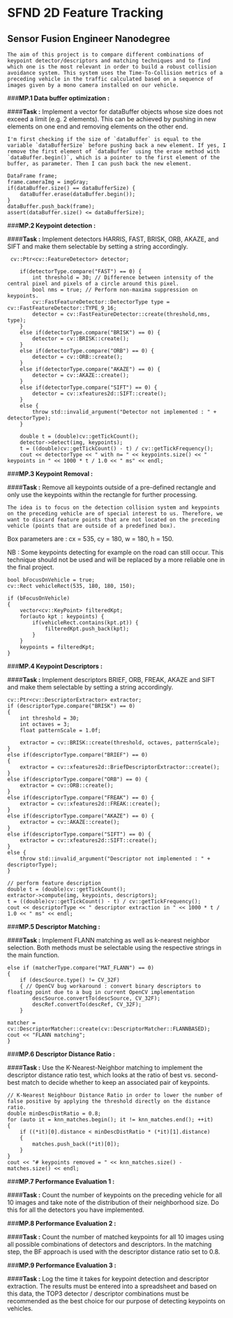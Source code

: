 # SFND 2D Feature Tracking
## Sensor Fusion Engineer Nanodegree

	The aim of this project is to compare different combinations of keypoint detector/descriptors and matching techniques and to find which one is the most relevant in order to build a robust collision avoidance system. This system uses the Time-To-Collision metrics of a preceding vehicle in the traffic calculated based on a sequence of images given by a mono camera installed on our vehicle.


###__MP.1 Data buffer optimization :__

####__Task :__ 
	Implement a vector for dataBuffer objects whose size does not exceed a limit (e.g. 2 elements). This can be achieved by pushing in new elements on one end and removing elements on the other end. 

	I'm first checking if the size of `dataBuffer` is equal to the variable `dataBufferSize` before pushing back a new element. If yes, I remove the first element of `dataBuffer` using the erase method with `dataBuffer.begin()`, which is a pointer to the first element of the buffer, as parameter. Then I can push back the new element.

```
DataFrame frame;
frame.cameraImg = imgGray;
if(dataBuffer.size() == dataBufferSize) {
    dataBuffer.erase(dataBuffer.begin());
}
dataBuffer.push_back(frame);
assert(dataBuffer.size() <= dataBufferSize);
```


###__MP.2 Keypoint detection :__

####__Task :__ 
	Implement detectors HARRIS, FAST, BRISK, ORB, AKAZE, and SIFT and make them selectable by setting a string accordingly.


```
 cv::Ptr<cv::FeatureDetector> detector;

    if(detectorType.compare("FAST") == 0) {
        int threshold = 30; // Difference between intensity of the central pixel and pixels of a circle around this pixel.
        bool nms = true; // Perform non-maxima suppression on keypoints.
        cv::FastFeatureDetector::DetectorType type = cv::FastFeatureDetector::TYPE_9_16;
        detector = cv::FastFeatureDetector::create(threshold,nms, type);
    }
    else if(detectorType.compare("BRISK") == 0) {
        detector = cv::BRISK::create();
    }
    else if(detectorType.compare("ORB") == 0) {
        detector = cv::ORB::create();
    }
    else if(detectorType.compare("AKAZE") == 0) {
        detector = cv::AKAZE::create();
    }
    else if(detectorType.compare("SIFT") == 0) {
        detector = cv::xfeatures2d::SIFT::create();
    }
    else {
        throw std::invalid_argument("Detector not implemented : " + detectorType);
    }

    double t = (double)cv::getTickCount();
    detector->detect(img, keypoints);
    t = ((double)cv::getTickCount() - t) / cv::getTickFrequency();
    cout << detectorType << " with n= " << keypoints.size() << " keypoints in " << 1000 * t / 1.0 << " ms" << endl;
```



###__MP.3 Keypoint Removal :__

####__Task :__ 
	Remove all keypoints outside of a pre-defined rectangle and only use the keypoints within the rectangle for further processing. 

	The idea is to focus on the detection collision system and keypoints on the preceding vehicle are of special interest to us. Therefore, we want to discard feature points that are not located on the preceding vehicle (points that are outside of a predefined box).
Box parameters are : cx = 535, cy = 180, w = 180, h = 150.

NB : Some keypoints detecting for example on the road can still occur. This technique should not be used and will be replaced by a more reliable one in the final project.

```
bool bFocusOnVehicle = true;
cv::Rect vehicleRect(535, 180, 180, 150);

if (bFocusOnVehicle)
{
    vector<cv::KeyPoint> filteredKpt;
    for(auto kpt : keypoints) {
        if(vehicleRect.contains(kpt.pt)) {
            filteredKpt.push_back(kpt);
        }
    }
    keypoints = filteredKpt;
}
```

###__MP.4 Keypoint Descriptors :__

####__Task :__ 
	Implement descriptors BRIEF, ORB, FREAK, AKAZE and SIFT and make them selectable by setting a string accordingly.

```
cv::Ptr<cv::DescriptorExtractor> extractor;
if (descriptorType.compare("BRISK") == 0)
{
	int threshold = 30;        
	int octaves = 3;           
	float patternScale = 1.0f; 

	extractor = cv::BRISK::create(threshold, octaves, patternScale);
}
else if(descriptorType.compare("BRIEF") == 0)
{
	extractor = cv::xfeatures2d::BriefDescriptorExtractor::create();
}
else if(descriptorType.compare("ORB") == 0) {
	extractor = cv::ORB::create();
}
else if(descriptorType.compare("FREAK") == 0) {
	extractor = cv::xfeatures2d::FREAK::create();
}
else if(descriptorType.compare("AKAZE") == 0) {
	extractor = cv::AKAZE::create();
}
else if(descriptorType.compare("SIFT") == 0) {
	extractor = cv::xfeatures2d::SIFT::create();
}
else {
	throw std::invalid_argument("Descriptor not implemented : " + descriptorType);
}

// perform feature description
double t = (double)cv::getTickCount();
extractor->compute(img, keypoints, descriptors);
t = ((double)cv::getTickCount() - t) / cv::getTickFrequency();
cout << descriptorType << " descriptor extraction in " << 1000 * t / 1.0 << " ms" << endl;
```


###__MP.5 Descriptor Matching :__

####__Task :__ 
	 	Implement FLANN matching as well as k-nearest neighbor selection. Both methods must be selectable using the respective strings in the main function. 

```
else if (matcherType.compare("MAT_FLANN") == 0)
{
	if (descSource.type() != CV_32F)
	{ // OpenCV bug workaround : convert binary descriptors to floating point due to a bug in current OpenCV implementation
	    descSource.convertTo(descSource, CV_32F);
	    descRef.convertTo(descRef, CV_32F);
	}

matcher = cv::DescriptorMatcher::create(cv::DescriptorMatcher::FLANNBASED);
cout << "FLANN matching";
}
```


###__MP.6 Descriptor Distance Ratio :__

####__Task :__ 
	Use the K-Nearest-Neighbor matching to implement the descriptor distance ratio test, which looks at the ratio of best vs. second-best match to decide whether to keep an associated pair of keypoints.

```
// K-Nearest Neighbour Distance Ratio in order to lower the number of false positive by applying the threshold directly on the distance ratio.
double minDescDistRatio = 0.8;
for (auto it = knn_matches.begin(); it != knn_matches.end(); ++it)
{
    if ((*it)[0].distance < minDescDistRatio * (*it)[1].distance)
    {
        matches.push_back((*it)[0]);
    }
}
cout << "# keypoints removed = " << knn_matches.size() - matches.size() << endl;
```

###__MP.7 Performance Evaluation 1 :__

####__Task :__ 
	Count the number of keypoints on the preceding vehicle for all 10 images and take note of the distribution of their neighborhood size. Do this for all the detectors you have implemented. 


###__MP.8 Performance Evaluation 2 :__

####__Task :__ 
	 Count the number of matched keypoints for all 10 images using all possible combinations of detectors and descriptors. In the matching step, the BF approach is used with the descriptor distance ratio set to 0.8.


###__MP.9 Performance Evaluation 3 :__

####__Task :__
	Log the time it takes for keypoint detection and descriptor extraction. The results must be entered into a spreadsheet and based on this data, the TOP3 detector / descriptor combinations must be recommended as the best choice for our purpose of detecting keypoints on vehicles.


